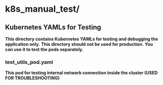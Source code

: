 # k8s_manual_test/

## Kubernetes YAMLs for Testing 

**This directory contains Kubernetes YAMLs for testing and debugging the application only.**
**This directory should not be used for production.**
**You can use it to test the pods separately.**


### test_utils_pod.yaml 
**This pod for testing internal network connection inside the cluster (USED FOR TROUBLESHOOTING)**
